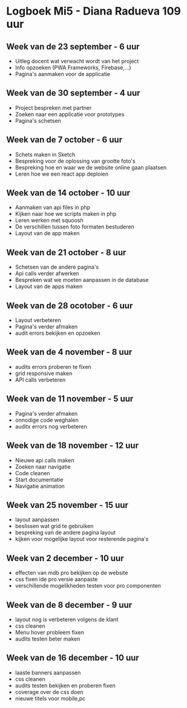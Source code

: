 # Logboek Mi5 - Diana Radueva 109 uur

## Week van de 23 september - 6 uur
* Uitleg docent wat verwacht wordt van het project
* Info opzoeken (PWA Frameworks, Firebase,...)
* Pagina's aanmaken voor de applicatie

## Week van de 30 september - 4 uur
* Project bespreken met partner
* Zoeken naar een applicatie voor prototypes
* Pagina's schetsen

## Week van de 7 october - 6 uur
* Schets maken in Sketch
* Bespreking voor de oplossing van grootte foto's
* Bespreking hoe en waar we de website online gaan plaatsen
* Leren hoe we een react app deploien

## Week van de 14 october - 10 uur
* Aanmaken van api files in php
* Kijken naar hoe we scripts maken in php
* Leren werken met squoosh 
* De verschillen tussen foto formaten bestuderen
* Layout van de app maken

## Week van de 21 october - 8 uur
* Schetsen van de andere pagina's
* Api calls verder afwerken
* Bespreken wat we moeten aanpassen in de database
* Layout van de apps maken

## Week van de 28 ocotober - 6 uur
* Layout verbeteren
* Pagina's verder afmaken
* audit errors bekijken en opzoeken 

## Week van de 4 november - 8 uur
* audits errors proberen te fixen
* grid responsive maken
* API calls verbeteren

## Week van de 11 november - 5 uur
* Pagina's verder afmaken
* onnodige code weghalen
* auditx errors nog verbeteren

## Week van de 18 november - 12 uur
* Nieuwe api calls maken
* Zoeken naar navigatie
* Code cleanen
* Start documentatie
* Navigatie animation

## Week van 25 november - 15 uur
* layout aanpassen
* beslissen wat grid te gebruiken
* bespreking van de andere pagina layout
* kijken voor mogelijke layout voor resterende pagina's

## Week van 2 december - 10 uur
* effecten van mdb pro bekijken op de website
* css fixen ide pro versie aanpaste
* verschillende mogelikheden testen voor pro componenten

## Week van de 8 december - 9 uur
* layout nog is verbeteren volgens de klant
* css cleanen
* Menu hover probleem fixen
* audits testen beter maken

## Week van de 16 december - 10 uur
* laaste banners aanpassen
* css cleanen
* audits testen bekijken en proberen fixen
* coverage over de css doen
* nieuwe titels voor mobile,pc

